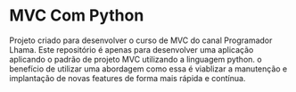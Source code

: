 # MVC Com Python

Projeto criado para desenvolver o curso de MVC do canal Programador Lhama.
Este repositório é apenas para desenvolver uma aplicação aplicando o padrão de projeto MVC utilizando a linguagem python.
o benefício de utilizar uma abordagem como essa é viablizar a manutenção e implantação de novas features de forma mais rápida e contínua.
